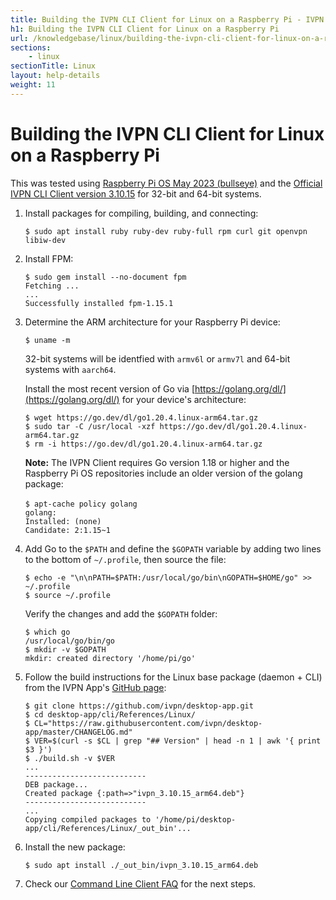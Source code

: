 ```yaml
---
title: Building the IVPN CLI Client for Linux on a Raspberry Pi - IVPN Help
h1: Building the IVPN CLI Client for Linux on a Raspberry Pi
url: /knowledgebase/linux/building-the-ivpn-cli-client-for-linux-on-a-raspberry-pi/
sections:
    - linux
sectionTitle: Linux
layout: help-details
weight: 11
---
```

# Building the IVPN CLI Client for Linux on a Raspberry Pi

<div markdown="1" class="notice notice--info">
This was tested using <a href="https://www.raspberrypi.org/downloads/raspberry-pi-os/">Raspberry Pi OS May 2023 (bullseye)</a> and the <a href="https://github.com/ivpn/desktop-app">Official IVPN CLI Client version 3.10.15</a> for 32-bit and 64-bit systems.
</div>

1.  Install packages for compiling, building, and connecting:

    ```
    $ sudo apt install ruby ruby-dev ruby-full rpm curl git openvpn libiw-dev
    ```

2.  Install FPM:

    ```
    $ sudo gem install --no-document fpm
    Fetching ...
    ...
    Successfully installed fpm-1.15.1
    ```

3.  Determine the ARM architecture for your Raspberry Pi device:

    ```
    $ uname -m
    ```

    32-bit systems will be identfied with `armv6l` or `armv7l` and 64-bit systems with `aarch64`.

    Install the most recent version of Go via [https://golang.org/dl/](https://golang.org/dl/) for your device's architecture:

    ```
    $ wget https://go.dev/dl/go1.20.4.linux-arm64.tar.gz
    $ sudo tar -C /usr/local -xzf https://go.dev/dl/go1.20.4.linux-arm64.tar.gz
    $ rm -i https://go.dev/dl/go1.20.4.linux-arm64.tar.gz
    ```

    <div markdown="1" class="notice notice--info">
    <strong>Note:</strong> The IVPN Client requires Go version 1.18 or higher and the Raspberry Pi OS repositories include an older version of the golang package:
    <br><br>
    <code>$ apt-cache policy golang
    golang:
    Installed: (none)
    Candidate: 2:1.15~1
    </code>
    </div>

4.  Add Go to the `$PATH` and define the `$GOPATH` variable by adding two lines to the bottom of `~/.profile`, then source the file:

    ```
    $ echo -e "\n\nPATH=$PATH:/usr/local/go/bin\nGOPATH=$HOME/go" >> ~/.profile
    $ source ~/.profile
    ```

    Verify the changes and add the `$GOPATH` folder:

    ```
    $ which go
    /usr/local/go/bin/go
    $ mkdir -v $GOPATH
    mkdir: created directory '/home/pi/go'
    ```

5.  Follow the build instructions for the Linux base package (daemon + CLI) from the IVPN App's [GitHub page](https://github.com/ivpn/desktop-app#compilation_linux_daemon):

    ```
    $ git clone https://github.com/ivpn/desktop-app.git
    $ cd desktop-app/cli/References/Linux/
    $ CL="https://raw.githubusercontent.com/ivpn/desktop-app/master/CHANGELOG.md"
    $ VER=$(curl -s $CL | grep "## Version" | head -n 1 | awk '{ print $3 }')
    $ ./build.sh -v $VER
    ...
    ---------------------------
    DEB package...
    Created package {:path=>"ivpn_3.10.15_arm64.deb"}
    ---------------------------
    ...
    Copying compiled packages to '/home/pi/desktop-app/cli/References/Linux/_out_bin'...
    ```

6.  Install the new package:

    ```
    $ sudo apt install ./_out_bin/ivpn_3.10.15_arm64.deb
    ```

7. Check our [Command Line Client FAQ](/knowledgebase/general/command-line-client-faq/) for the next steps.
